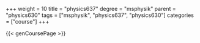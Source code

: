 +++
weight = 10
title = "physics637"
degree = "msphysik"
parent = "physics630"
tags = ["msphysik", "physics637", "physics630"]
categories = ["course"]
+++

{{< genCoursePage >}}
